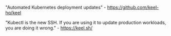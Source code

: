 "Automated Kubernetes deployment updates" - <https://github.com/keel-hq/keel>

"Kubectl is the new SSH. If you are using it to update production workloads, you are doing it wrong." - <https://keel.sh/>
